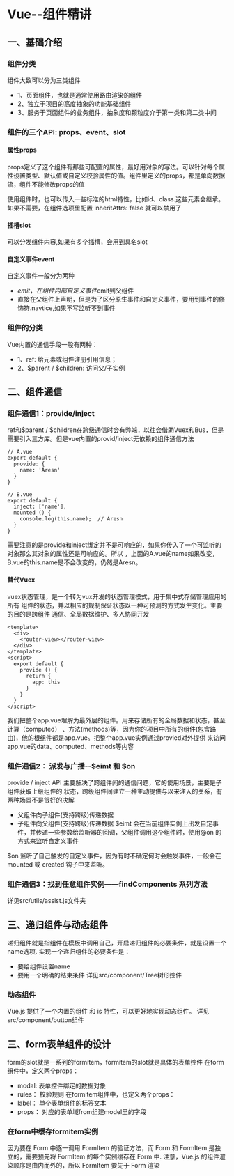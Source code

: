 # Vue--组件精讲
## 一、基础介绍
### 组件分类
组件大致可以分为三类组件
* 1、页面组件，也就是通常使用路由渲染的组件
* 2、独立于项目的高度抽象的功能基础组件
* 3、服务于页面组件的业务组件，抽象度和颗粒度介于第一类和第二类中间
### 组件的三个API: props、event、slot
#### 属性props
props定义了这个组件有那些可配置的属性，最好用对象的写法。可以针对每个属性设置类型、默认值或自定义校验属性的值。组件里定义的props，都是单向数据流，组件不能修改props的值

使用组件时，也可以传入一些标准的html特性，比如id、class.这些元素会继承。如果不需要，在组件选项里配置 inheritAttrs: false 就可以禁用了
#### 插槽slot
可以分发组件内容,如果有多个插槽，会用到具名slot
#### 自定义事件event
自定义事件一般分为两种
* $emit，在组件内部自定义事件$emit到父组件
* 直接在父组件上声明，但是为了区分原生事件和自定义事件，要用到事件的修饰符.navtice,如果不写监听不到事件
### 组件的分类
Vue内置的通信手段一般有两种：
* 1、ref: 给元素或组件注册引用信息；
* 2、$parent / $children: 访问父/子实例
## 二、组件通信
### 组件通信1：provide/inject
ref和$parent / $children在跨级通信时会有弊端，以往会借助Vuex和Bus，但是需要引入三方库。但是vue内置的provid/inject无依赖的组件通信方法
```
// A.vue
export default {
  provide: {
    name: 'Aresn'
  }
}

// B.vue
export default {
  inject: ['name'],
  mounted () {
    console.log(this.name);  // Aresn
  }
}
```
需要注意的是provide和inject绑定并不是可响应的，如果你传入了一个可监听的对象那么其对象的属性还是可响应的。所以
，上面的A.vue的name如果改变，B.vue的this.name是不会改变的，仍然是Aresn。
#### 替代Vuex
vuex状态管理，是一个转为vux开发的状态管理模式，用于集中式存储管理应用的所有
组件的状态，并以相应的规制保证状态以一种可预测的方式发生变化。主要的目的是跨组件
通信、全局数据维护、多人协同开发
```
<template>
  <div>
    <router-view></router-view>
  </div>
</template>
<script>
  export default {
    provide () {
      return {
        app: this
      }
    }
  }
</script>
```
我们把整个app.vue理解为最外层的组件。用来存储所有的全局数据和状态，甚至计算（computed）
、方法(methods)等，因为你的项目中所有的组件(包含路由)，他的根组件都是app.vue。把整个app.vue实例通过provied对外提供
来访问app.vue的data、computed、methods等内容
### 组件通信2： 派发与广播--$eimt 和 $on
provide / inject API 主要解决了跨组件间的通信问题，它的使用场景，主要是子组件获取上级组件的
状态，跨级组件间建立一种主动提供与以来注入的关系，有两种场景不是很好的决解
* 父组件向子组件(支持跨级)传递数据
* 子组件向父组件(支持跨级)传递数据
$eimt 会在当前组件实例上出发自定事件，并传递一些参数给监听器的回调，父组件调用这个组件时，使用@on
的方式来监听自定义事件

$on 监听了自己触发的自定义事件，因为有时不确定何时会触发事件，一般会在 mounted 或 created 钩子中来监听。
### 组件通信3：找到任意组件实例——findComponents 系列方法
详见src/utils/assist.js文件夹
## 三、递归组件与动态组件
递归组件就是指组件在模板中调用自己，开启递归组件的必要条件，就是设置一个name选项.
实现一个递归组件的必要条件是：
* 要给组件设置name
* 要用一个明确的结束条件
详见src/component/Tree树形控件
### 动态组件
 Vue.js 提供了一个内置的组件 <component> 和 is 特性，可以更好地实现动态组件。
 详见src/component/button组件
 ## 三、form表单组件的设计
 form的slot就是一系列的formitem，formitem的slot就是具体的表单控件
 在form组件中，定义两个props：
 * modal: 表单控件绑定的数据对象
 * rules： 校验规则
 在formitem组件中，也定义两个props：
 * label： 单个表单组件的标签文本
 * props： 对应的表单域from组建model里的字段
 ### 在form中缓存formitem实例
 因为要在 Form 中逐一调用 FormItem 的验证方法，而 Form 和 FormItem 是独立的，需要预先将 FormItem 的每个实例缓存在 Form 中.
 注意，Vue.js 的组件渲染顺序是由内而外的，所以 FormItem 要先于 Form 渲染